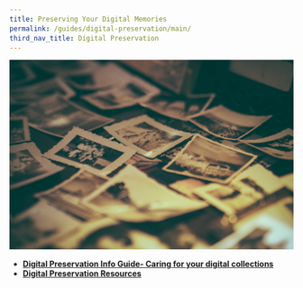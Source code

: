 ```yaml
---
title: Preserving Your Digital Memories
permalink: /guides/digital-preservation/main/
third_nav_title: Digital Preservation
---
```

<img src="/images/digital-preservation/Digital-preservation-resources-banner.jpg" alt="digital preservation banner" style="width:800px;" />


* [**Digital Preservation Info Guide- Caring for your digital collections**](/guides/digital-preservation/main/info-guide)
* [**Digital Preservation Resources**](/guides/digital-preservation/main/resources)